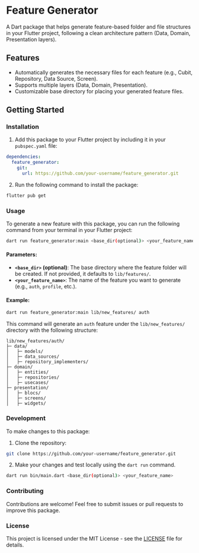 
# Feature Generator

A Dart package that helps generate feature-based folder and file structures in your Flutter project, following a clean architecture pattern (Data, Domain, Presentation layers).

## Features

- Automatically generates the necessary files for each feature (e.g., Cubit, Repository, Data Source, Screen).
- Supports multiple layers (Data, Domain, Presentation).
- Customizable base directory for placing your generated feature files.

## Getting Started

### Installation

1. Add this package to your Flutter project by including it in your `pubspec.yaml` file:

```yaml
dependencies:
  feature_generator:
    git:
      url: https://github.com/your-username/feature_generator.git
```

2. Run the following command to install the package:

```bash
flutter pub get
```

### Usage

To generate a new feature with this package, you can run the following command from your terminal in your Flutter project:

```bash
dart run feature_generator:main <base_dir(optional)> <your_feature_name>
```

#### Parameters:

- **`<base_dir>` (optional)**: The base directory where the feature folder will be created. If not provided, it defaults to `lib/features/`.
- **`<your_feature_name>`**: The name of the feature you want to generate (e.g., `auth`, `profile`, etc.).

#### Example:

```bash
dart run feature_generator:main lib/new_features/ auth
```

This command will generate an `auth` feature under the `lib/new_features/` directory with the following structure:

```
lib/new_features/auth/
├─ data/
│   ├─ models/
│   ├─ data_sources/
│   ├─ repository_implementers/
├─ domain/
│   ├─ entities/
│   ├─ repositories/
│   ├─ usecases/
├─ presentation/
│   ├─ blocs/
│   ├─ screens/
│   ├─ widgets/
```

### Development

To make changes to this package:

1. Clone the repository:

```bash
git clone https://github.com/your-username/feature_generator.git
```

2. Make your changes and test locally using the `dart run` command.

```bash
dart run bin/main.dart <base_dir(optional)> <your_feature_name>
```

### Contributing

Contributions are welcome! Feel free to submit issues or pull requests to improve this package.

### License

This project is licensed under the MIT License - see the [LICENSE](LICENSE) file for details.
